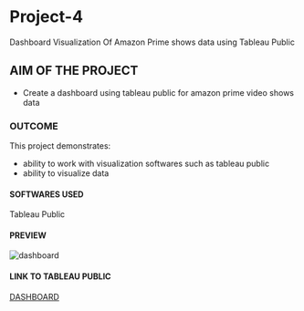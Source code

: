 # Project-4
Dashboard Visualization Of Amazon Prime shows data using Tableau Public

## AIM OF THE PROJECT
* Create a dashboard using tableau public for amazon prime video shows data

### OUTCOME
This project demonstrates:
* ability to work with visualization softwares such as tableau public
* ability to visualize data

#### SOFTWARES USED
Tableau Public

#### PREVIEW
![dashboard](https://github.com/Legendary-mechanic/Tableau-Projects/assets/69748230/1617b96e-50d5-4651-81d7-afa2ffb7c809)

#### LINK TO TABLEAU PUBLIC 
[DASHBOARD](https://public.tableau.com/app/profile/kumar.sourabh7642/viz/Book1_16867315959990/PRIMEDASHBOARD)
